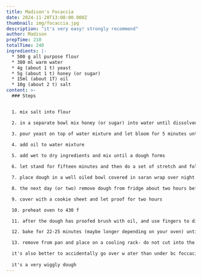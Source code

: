 ```yaml
---
title: Madison's Focaccia
date: 2024-11-20T13:08:00.000Z
thumbnail: img/focaccia.jpg
description: "it's very easy! strongly recommend"
author: Madison
prepTime: 210
totalTime: 240
ingredients: |-
  * 500 g all purpose flour
  * 380 ml warm water
  * 4g (about 1 t) yeast
  * 5g (about 1 t) honey (or sugar)
  * 15ml (about 1T) oil
  * 10g (about 2 t) salt
content: >-
  ### Steps


  1. mix salt into flour

  2. in a separate bowl mix honey (or sugar) into water until dissolved

  3. pour yeast on top of water mixture and let bloom for 5 minutes until frothy (people are very divided on whether or not to whisk it in before blooming, I do)
  
  4. add oil to water mixture

  5. add wet to dry ingredients and mix until a dough forms

  6. let stand for fifteen minutes and then do a set of stretch and folds repeating every 15 minutes for an hour (I don’t follow this strictly- its a forgiving recipe)

  7. place dough in a well oiled bowl covered in saran wrap over night (for whatever reason it is not recommended to use a metal bowl)

  8. the next day (or two) remove dough from fridge about two hours before you want to bake it and complete one last set of stretch and folds before placing it on a 13x9 baking tin lined with parchment

  9. cover with a cookie sheet and let proof for two hours

  10. preheat oven to 430 f

  11. after the dough has proofed brush with oil, and use fingers to dimple the dough careful to not pop bubbles, sprinkle with salt, and add any additional toppings

  12. bake for 22-25 minutes (maybe longer depending on your oven) until it’s golden brown and crispy

  13. remove from pan and place on a cooling rack- do not cut into the bread until completely cool or the dough can get gummy

  it's also better to accidentally go over w ater than under bc foccacia is a high hydration bread
  
  it's a very wiggly dough
---
```


